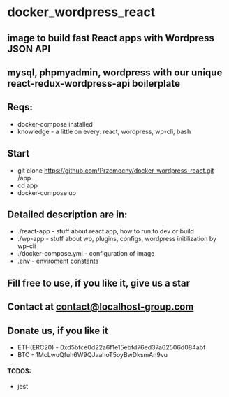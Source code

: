 # docker_wordpress_react
## image to build fast React apps with Wordpress JSON API
## mysql, phpmyadmin, wordpress with our unique react-redux-wordpress-api boilerplate

## Reqs:
- docker-compose installed
- knowledge - a little on every: react, wordpress, wp-cli, bash

## Start
- git clone https://github.com/Przemocny/docker_wordpress_react.git /app
- cd app
- docker-compose up

## Detailed description are in:
- ./react-app - stuff about react app, how to run to dev or build
- ./wp-app - stuff about wp, plugins, configs, wordpress initilization by wp-cli
- ./docker-compose.yml - configuration of image
- .env - enviroment constants

## Fill free to use, if you like it, give us a star
## Contact at contact@localhost-group.com

## Donate us, if you like it
- ETH(ERC20) - 0xd5bfce0d22a6f1e15ebfd76ed37a62506d084abf
- BTC - 1McLwuQfuh6W9QJvahoT5oyBwDksmAn9vu

#### TODOS:
- jest




